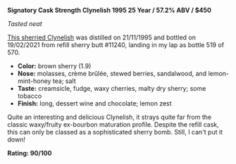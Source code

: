 **Signatory Cask Strength Clynelish 1995 25 Year / 57.2% ABV / $450**

*Tasted neat*

[This sherried Clynelish](https://www.whiskybase.com/whiskies/whisky/178758/clynelish-1995-sv) was distilled on 21/11/1995 and bottled on 19/02/2021 from refill sherry butt #11240, landing in my lap as bottle 519 of 570.

* **Color:** brown sherry (1.9)
* **Nose:** molasses, crème brûlée, stewed berries, sandalwood, and lemon-mint-honey tea; salt
* **Taste:** creamsicle, fudge, waxy cherries, malty dry sherry; some tobacco
* **Finish:** long, dessert wine and chocolate; lemon zest

Quite an interesting and delicious Clynelish, it strays quite far from the classic waxy/fruity ex-bourbon maturation profile.  Despite the refill cask, this can only be classed as a sophisticated sherry bomb.  Still, I can't put it down!

**Rating: 90/100**